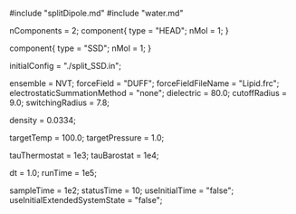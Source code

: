 #include "splitDipole.md"
#include "water.md"

nComponents = 2;
component{
  type = "HEAD";
  nMol = 1;
}

component{
  type = "SSD";
  nMol = 1;
}

initialConfig = "./split_SSD.in";


ensemble = NVT;
forceField = "DUFF";
forceFieldFileName = "Lipid.frc";
electrostaticSummationMethod = "none";
dielectric = 80.0;
cutoffRadius = 9.0;
switchingRadius = 7.8;

density = 0.0334;

targetTemp = 100.0;
targetPressure = 1.0;

tauThermostat = 1e3;
tauBarostat = 1e4;

dt = 1.0;
runTime = 1e5;

sampleTime = 1e2;
statusTime = 10;
useInitialTime = "false";
useInitialExtendedSystemState = "false";
